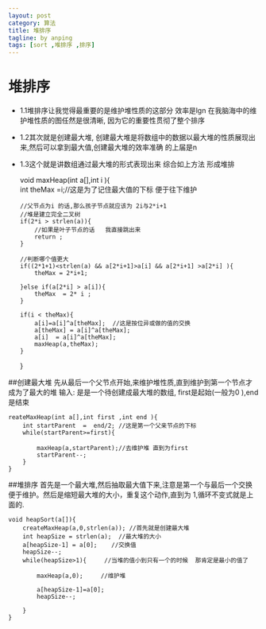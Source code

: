 ```yaml
---
layout: post
category: 算法
title: 堆排序 
tagline: by anping
tags: [sort ,堆排序 ,排序]
---
```



堆排序 
======


*	1.1堆排序让我觉得最重要的是维护堆性质的这部分   效率是lgn     在我脑海中的维护堆性质的图任然是很清晰, 因为它的重要性贯彻了整个排序   

*	1.2其次就是创建最大堆,  创建最大堆是将数组中的数据以最大堆的性质展现出来,然后可以拿到最大值,创建最大堆的效率准确      的上届是n         

*	1.3这个就是讲数组通过最大堆的形式表现出来  综合如上方法 形成堆排




	void maxHeap(int a[],int i ){  
		int theMax =i;//这是为了记住最大值的下标  便于往下维护  
		    
		//父节点为i 的话,那么孩子节点就应该为 2i与2*i+1  
		//堆是建立完全二叉树  
		if(2*i > strlen(a)){  
			//如果是叶子节点的话   我直接跳出来  
			return ;  
		}  
							     
		//判断哪个值更大  
		if((2*1+1)<strlen(a) && a[2*i+1]>a[i] && a[2*i+1] >a[2*i] ){  
			theMax = 2*i+1;  
											     
		}else if(a[2*i] > a[i]){  
			theMax  = 2* i ;  
		}  
															    
		if(i < theMax){  
			a[i]=a[i]^a[theMax];  //这是按位异或做的值的交换  
			a[theMax] = a[i]^a[theMax];  
			a[i]  = a[i]^a[theMax];  
			maxHeap(a,theMax);  
		}  
	}




##创建最大堆
先从最后一个父节点开始,来维护堆性质,直到维护到第一个节点才成为了最大的堆
输入:  是是一个待创建成最大堆的数组,  first是起始(一般为0 ),end是结束 


	reateMaxHeap(int a[],int first ,int end ){  
		int startParent  =  end/2; //这是第一个父亲节点的下标  
		while(startParent>=first){  
			        
			maxHeap(a,startParent);//去维护堆 直到为first   
			startParent--;  
		} 
	} 



##堆排序
首先是一个最大堆,然后抽取最大值下来,注意是第一个与最后一个交换便于维护。然后是缩短最大堆的大小，重复这个动作,直到为  1,循环不变式就是上面的.



	void heapSort(a[]){  
		createMaxHeap(a,0,strlen(a)); //首先就是创建最大堆  
		int heapSize = strlen(a);  //最大堆的大小  
		a[heapSize-1] = a[0];    //交换值   
		heapSize--;  
		while(heapSize>1){     //当堆的值小到只有一个的时候  那肯定是最小的值了  

			maxHeap(a,0);     //维护堆  

			a[heapSize-1]=a[0];  
			heapSize--;  

		}
	}
